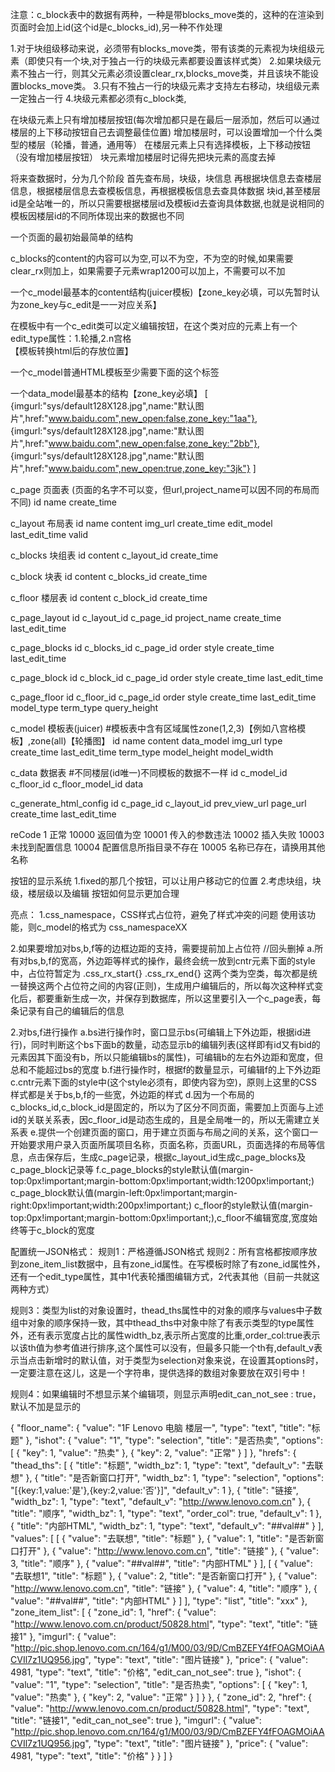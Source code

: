 
注意：c_block表中的数据有两种，一种是带blocks_move类的，这种的在渲染到页面时会加上id(这个id是c_blocks_id),另一种不作处理

1.对于块组级移动来说，必须带有blocks_move类，带有该类的元素视为块组级元素（即使只有一个块,对于独占一行的块级元素都要设置该样式类）
2.如果块级元素不独占一行，则其父元素必须设置clear_rx,blocks_move类，并且该块不能设置blocks_move类。
3.只有不独占一行的块级元素才支持左右移动，块组级元素一定独占一行
4.块级元素都必须有c_block类,


在块级元素上只有增加楼层按钮(每次增加都只是在最后一层添加，然后可以通过楼层的上下移动按钮自己去调整最佳位置)
增加楼层时，可以设置增加一个什么类型的楼层（轮播，普通，通用等）
在楼层元素上只有选择模板，上下移动按钮（没有增加楼层按钮）
块元素增加楼层时记得先把块元素的高度去掉


将来查数据时，分为几个阶段
首先查布局，块级，块信息
再根据块信息去查楼层信息，根据楼层信息去查模板信息，再根据模板信息去查具体数据
块id,甚至楼层id是全站唯一的，所以只需要根据楼层id及模板id去查询具体数据,也就是说相同的模板因楼层id的不同所体现出来的数据也不同

一个页面的最初始最简单的结构
<div id="back">
	<div id="content"></div>
	<div id="config"></div>
</div>

c_blocks的content的内容可以为空,可以不为空，不为空的时候,如果需要clear_rx则加上，如果需要子元素wrap1200可以加上，不需要可以不加
<div class="xx blocks_move">
	<div class="wrap1200"></div>
</div>


一个c_model最基本的content结构(juicer模板)【zone_key必填，可以先暂时认为zone_key与c_edit是一一对应关系】
<div class="c_model css_namespacexx">   在模板中有一个c_edit类可以定义编辑按钮，在这个类对应的元素上有一个edit_type属性：1.轮播,2.n宫格
	<style>
		/* .aaa ul li{float: left;}
		.aaa ul li img{width: 200px;height: 170px;} */
	</style>
	<script class="tmpl" type="text/template">
		/*<ul class="clear_rx">
			{@each model_list as it}
				<li class="c_edit" zone_key="${it.zone_key}"><a href="${it.href}" {@if it.new_open}target="_blank"{@/if}><img src="${it.imgurl}" alt="${it.name}"></a></li>
			{@/each}
		</ul>*/
	</script>
	<div class="translated"></div>       【模板转换html后的存放位置】
</div>

一个c_model普通HTML模板至少需要下面的这个标签
<div class="c_model">
	
</div>


一个data_model最基本的结构【zone_key必填】
[
	{imgurl:"sys/default128X128.jpg",name:"默认图片",href:"www.baidu.com",new_open:false,zone_key:"1aa"},
	{imgurl:"sys/default128X128.jpg",name:"默认图片",href:"www.baidu.com",new_open:false,zone_key:"2bb"},
	{imgurl:"sys/default128X128.jpg",name:"默认图片",href:"www.baidu.com",new_open:true,zone_key:"3jk"}
]

c_page		页面表				(页面的名字不可以变，但url,project_name可以因不同的布局而不同)
id		name		create_time

c_layout	布局表
id		name		content		img_url		create_time		edit_model		last_edit_time		valid
												
c_blocks	块组表
id		content		c_layout_id		create_time

c_block		块表
id		content		c_blocks_id		create_time

c_floor		楼层表
id		content		c_block_id		create_time

c_page_layout
id		c_layout_id		c_page_id		project_name		create_time		last_edit_time

c_page_blocks
id		c_blocks_id		c_page_id		order		style 		create_time		last_edit_time		

c_page_block
id		c_block_id		c_page_id		order		style 		create_time		last_edit_time

c_page_floor
id		c_floor_id		c_page_id		order		style 		create_time		last_edit_time		model_type		term_type		query_height


c_model		模板表(juicer) 						#模板表中含有区域属性zone(1,2,3)【例如八宫格模板】,zone(all)【轮播图】
id		name		content		data_model		img_url		type		create_time		last_edit_time		term_type		model_height		model_width

c_data		数据表								#不同楼层(id唯一)不同模板的数据不一样
id		c_model_id		c_floor_id		c_floor_model_id		data

c_generate_html_config
id		c_page_id		c_layout_id		prev_view_url		page_url		create_time		last_edit_time


reCode 
	1	正常
	10000	返回值为空
	10001	传入的参数违法
	10002	插入失败
	10003	未找到配置信息
	10004	配置信息所指目录不存在
	10005	名称已存在，请换用其他名称

按钮的显示系统
1.fixed的那几个按钮，可以让用户移动它的位置
2.考虑块组，块级，楼层级以及编辑 按钮如何显示更加合理


亮点：
1.css_namespace，CSS样式占位符，避免了样式冲突的问题
		使用该功能，则c_model的格式为 css_namespaceXX
		<div class="c_model">
			<style>
				.css_namespaceliumeiling ul li{float: left;}
				.css_namespaceliumeiling ul li img{width: 140px;height: 110px;}
			</style>
			<script class="tmpl" type="text/template">
				<ul class="clear_rx">
					{@each model_list as it}
						<li class="c_edit" zone_key="${it.zone_key}"><a href="${it.href}" {@if it.new_open=="yes"}target="_blank"{@/if}><img src="${it.imgurl}" alt="${it.name}"></a></li>
					{@/each}
				</ul>
			</script>
			<div class="translated css_namespaceliumeiling"></div>
		</div>

2.如果要增加对bs,b,f等的边框边距的支持，需要提前加上占位符  //回头删掉
	a.所有对bs,b,f的宽高，外边距等样式的操作，最终会统一放到cntr元素下面的style中，占位符暂定为
	  	.css_rx_start{}
		.css_rx_end{}
		这两个类为空类，每次都是统一替换这两个占位符之间的内容(正则)，生成用户编辑后的，所以每次这种样式变化后，都要重新生成一次，并保存到数据库，所以这里要引入一个c_page表，每条记录有自己的编辑后的信息


2.对bs,f进行操作
	a.bs进行操作时，窗口显示bs(可编辑上下外边距，根据id进行)，同时判断这个bs下面b的数量，动态显示b的编辑列表(这样即有id又有bid的元素因其下面没有b，所以只能编辑bs的属性)，可编辑b的左右外边距和宽度，但总和不能超过bs的宽度
	b.f进行操作时，根据f的数量显示，可编辑f的上下外边距
	c.cntr元素下面的style中(这个style必须有，即使内容为空)，原则上这里的CSS样式都是关于bs,b,f的一些宽，外边距的样式
	d.因为一个布局的c_blocks_id,c_block_id是固定的，所以为了区分不同页面，需要加上页面与上述id的关联关系表，因c_floor_id是动态生成的，且是全局唯一的，所以无需建立关系表
	e.提供一个创建页面的窗口，用于建立页面与布局之间的关系，这个窗口一开始要求用户录入页面所属项目名称，页面名称，页面URL，页面选择的布局等信息，点击保存后，生成c_page记录，根据c_layout_id生成c_page_blocks及c_page_block记录等
	f.c_page_blocks的style默认值(margin-top:0px!important;margin-bottom:0px!important;width:1200px!important;)
	  c_page_block默认值(margin-left:0px!important;margin-right:0px!important;width:200px!important;)
	  c_floor的style默认值(margin-top:0px!important;margin-bottom:0px!important;),c_floor不编辑宽度,宽度始终等于c_block的宽度



配置统一JSON格式：
规则1：严格遵循JSON格式
规则2：所有宫格都按顺序放到zone_item_list数据中，且有zone_id属性。在写模板时除了有zone_id属性外，还有一个edit_type属性，其中1代表轮播图编辑方式，2代表其他（目前一共就这两种方式）

规则3：类型为list的对象设置时，thead_ths属性中的对象的顺序与values中子数组中对象的顺序保持一致，其中thead_ths中对象中除了有表示类型的type属性外，还有表示宽度占比的属性width_bz,表示所占宽度的比重,order_col:true表示以该th值为参考值进行排序,这个属性可以没有，但最多只能一个th有,default_v表示当点击新增时的默认值，对于类型为selection对象来说，在设置其options时，一定要注意在这儿，这是一个字符串，提供选择的数组对象要放在双引号中！

规则4：如果编辑时不想显示某个编辑项，则显示声明edit_can_not_see : true，默认不加是显示的


{
    "floor_name": {
        "value": "1F Lenovo 电脑 楼层一", 
        "type": "text", 
        "title": "标题"
    }, 
    "ishot": {
        "value": "1", 
        "type": "selection", 
        "title": "是否热卖", 
        "options": [
            {
                "key": 1, 
                "value": "热卖"
            }, 
            {
                "key": 2, 
                "value": "正常"
            }
        ]
    }, 
    "hrefs": {
        "thead_ths": [
            {
                "title": "标题", 
                "width_bz": 1, 
                "type": "text", 
                "default_v": "去联想"
            }, 
            {
                "title": "是否新窗口打开", 
                "width_bz": 1, 
                "type": "selection", 
                "options": "[{key:1,value:'是'},{key:2,value:'否'}]", 
                "default_v": 1
            }, 
            {
                "title": "链接", 
                "width_bz": 1, 
                "type": "text", 
                "default_v": "http://www.lenovo.com.cn"
            }, 
            {
                "title": "顺序", 
                "width_bz": 1, 
                "type": "text", 
                "order_col": true, 
                "default_v": 1
            }, 
            {
                "title": "内部HTML", 
                "width_bz": 1, 
                "type": "text", 
                "default_v": "<i class='icon'></i><span>##val##</span>"
            }
        ], 
        "values": [
            [
                {
                    "value": "去联想", 
                    "title": "标题"
                }, 
                {
                    "value": 1, 
                    "title": "是否新窗口打开"
                }, 
                {
                    "value": "http://www.lenovo.com.cn", 
                    "title": "链接"
                }, 
                {
                    "value": 3, 
                    "title": "顺序"
                }, 
                {
                    "value": "<i class='icon'></i><span>##val##</span>", 
                    "title": "内部HTML"
                }
            ], 
            [
                {
                    "value": "去联想1", 
                    "title": "标题"
                }, 
                {
                    "value": 2, 
                    "title": "是否新窗口打开"
                }, 
                {
                    "value": "http://www.lenovo.com.cn", 
                    "title": "链接"
                }, 
                {
                    "value": 4, 
                    "title": "顺序"
                }, 
                {
                    "value": "<i class='icon'></i><span>##val##</span>", 
                    "title": "内部HTML"
                }
            ]
        ], 
        "type": "list", 
        "title": "xxx"
    }, 
    "zone_item_list": [
        {
            "zone_id": 1, 
            "href": {
                "value": "http://www.lenovo.com.cn/product/50828.html", 
                "type": "text", 
                "title": "链接1"
            }, 
            "imgurl": {
                "value": "http://pic.shop.lenovo.com.cn/164/g1/M00/03/9D/CmBZEFY4fFOAGMOiAACVIl7z1UQ956.jpg", 
                "type": "text", 
                "title": "图片链接"
            }, 
            "price": {
                "value": 4981, 
                "type": "text", 
                "title": "价格", 
                "edit_can_not_see": true
            }, 
            "ishot": {
                "value": "1", 
                "type": "selection", 
                "title": "是否热卖", 
                "options": [
                    {
                        "key": 1, 
                        "value": "热卖"
                    }, 
                    {
                        "key": 2, 
                        "value": "正常"
                    }
                ]
            }
        }, 
        {
            "zone_id": 2, 
            "href": {
                "value": "http://www.lenovo.com.cn/product/50828.html", 
                "type": "text", 
                "title": "链接1", 
                "edit_can_not_see": true
            }, 
            "imgurl": {
                "value": "http://pic.shop.lenovo.com.cn/164/g1/M00/03/9D/CmBZEFY4fFOAGMOiAACVIl7z1UQ956.jpg", 
                "type": "text", 
                "title": "图片链接"
            }, 
            "price": {
                "value": 4981, 
                "type": "text", 
                "title": "价格"
            }
        }
    ]
}
	







